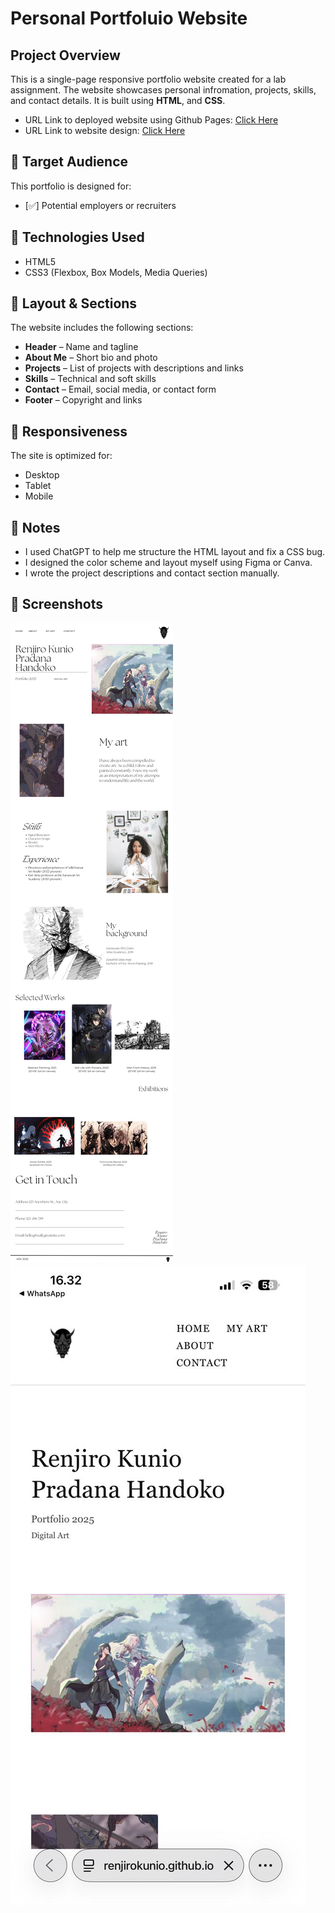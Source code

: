 # Personal Portfoluio Website

## Project Overview

This is a single-page responsive portfolio website created for a lab assignment. The website showcases personal infromation, projects, skills, and contact details. It is built using **HTML**, and **CSS**. 

- URL Link to deployed website using Github Pages: [Click Here](https://renjirokunio.github.io/Lab-Assignment-Responsive-Portfolio-Web/)
- URL Link to website design: [Click Here](https://www.canva.com/design/DAG2mdjSIoE/CR0UdpNecn4I5AlpYmKHSg/edit?utm_content=DAG2mdjSIoE&utm_campaign=designshare&utm_medium=link2&utm_source=sharebutton)

## 👥 Target Audience

This portfolio is designed for:

- [✅] Potential employers or recruiters

## 🧱 Technologies Used

- HTML5
- CSS3 (Flexbox, Box Models, Media Queries)

## 📐 Layout & Sections

The website includes the following sections:

- **Header** – Name and tagline
- **About Me** – Short bio and photo
- **Projects** – List of projects with descriptions and links
- **Skills** – Technical and soft skills
- **Contact** – Email, social media, or contact form
- **Footer** – Copyright and links

## 📱 Responsiveness

The site is optimized for:

- Desktop
- Tablet
- Mobile

## 📄 Notes

- I used ChatGPT to help me structure the HTML layout and fix a CSS bug.
- I designed the color scheme and layout myself using Figma or Canva.
- I wrote the project descriptions and contact section manually.

## 📸 Screenshots

![Website Design created with Canva](https://github.com/RenjiroKunio/Lab-Assignment-Responsive-Portfolio-Web/blob/master/Images/Traditional%20Art%20Portfolio%20Website%20in%20White%20Black%20Light%20Classic%20Minimal%20Style.png "Website Design created with Canva")
![Screenshot of the website on a IPhone 16 Plus](https://github.com/RenjiroKunio/Lab-Assignment-Responsive-Portfolio-Web/blob/master/Images/WhatsApp%20Image%202025-10-29%20at%2016.32.25.jpeg "Screenshot of the website on a IPhone 16 Plus")
